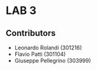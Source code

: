 # LAB 3

## Contributors
-  Leonardo Rolandi (301216)
-  Flavio Patti (301104)
-  Giuseppe Pellegrino (303999) 